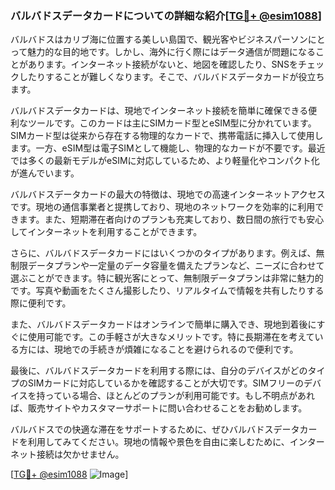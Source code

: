 ### バルバドスデータカードについての詳細な紹介[[TG💪+ @esim1088](https://t.me/s/esim1088)]

バルバドスはカリブ海に位置する美しい島国で、観光客やビジネスパーソンにとって魅力的な目的地です。しかし、海外に行く際にはデータ通信が問題になることがあります。インターネット接続がないと、地図を確認したり、SNSをチェックしたりすることが難しくなります。そこで、バルバドスデータカードが役立ちます。

バルバドスデータカードは、現地でインターネット接続を簡単に確保できる便利なツールです。このカードは主にSIMカード型とeSIM型に分かれています。SIMカード型は従来から存在する物理的なカードで、携帯電話に挿入して使用します。一方、eSIM型は電子SIMとして機能し、物理的なカードが不要です。最近では多くの最新モデルがeSIMに対応しているため、より軽量化やコンパクト化が進んでいます。

バルバドスデータカードの最大の特徴は、現地での高速インターネットアクセスです。現地の通信事業者と提携しており、現地のネットワークを効率的に利用できます。また、短期滞在者向けのプランも充実しており、数日間の旅行でも安心してインターネットを利用することができます。

さらに、バルバドスデータカードにはいくつかのタイプがあります。例えば、無制限データプランや一定量のデータ容量を備えたプランなど、ニーズに合わせて選ぶことができます。特に観光客にとって、無制限データプランは非常に魅力的です。写真や動画をたくさん撮影したり、リアルタイムで情報を共有したりする際に便利です。

また、バルバドスデータカードはオンラインで簡単に購入でき、現地到着後にすぐに使用可能です。この手軽さが大きなメリットです。特に長期滞在を考えている方には、現地での手続きが煩雑になることを避けられるので便利です。

最後に、バルバドスデータカードを利用する際には、自分のデバイスがどのタイプのSIMカードに対応しているかを確認することが大切です。SIMフリーのデバイスを持っている場合、ほとんどのプランが利用可能です。もし不明点があれば、販売サイトやカスタマーサポートに問い合わせることをお勧めします。

バルバドスでの快適な滞在をサポートするために、ぜひバルバドスデータカードを利用してみてください。現地の情報や景色を自由に楽しむために、インターネット接続は欠かせません。

[[TG💪+ @esim1088](https://t.me/s/esim1088) ![Image](https://i.postimg.cc/Y0z9fWf4/image.png)]
